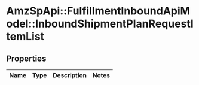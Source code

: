 # AmzSpApi::FulfillmentInboundApiModel::InboundShipmentPlanRequestItemList

## Properties
Name | Type | Description | Notes
------------ | ------------- | ------------- | -------------

